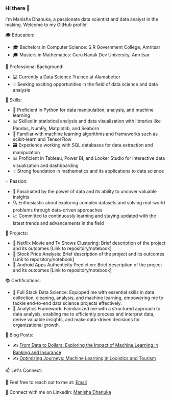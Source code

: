 ### Hi there 👋

<!--
**manisha-dhanuka/manisha-dhanuka** is a ✨ _special_ ✨ repository because its `README.md` (this file) appears on your GitHub profile.

Here are some ideas to get you started:

- 🔭 I’m currently working on ...
- 🌱 I’m currently learning ...
- 👯 I’m looking to collaborate on ...
- 🤔 I’m looking for help with ...
- 💬 Ask me about ...
- 📫 How to reach me: ...
- 😄 Pronouns: ...
- ⚡ Fun fact: ...
-->

I'm Manisha Dhanuka, a passionate data scientist and data analyst in the making. Welcome to my GitHub profile!

🎓 Education:

 * 🎓 Bachelors in Computer Science: S.R Government College, Amritsar
 * 🎓 Masters in Mathematics: Guru Nanak Dev University, Amritsar
 
💼 Professional Background:

* 💻 Currently a Data Science Trainee at Alamabetter
* 💡 Seeking exciting opportunities in the field of data science and data analysis

🔭 Skills:

* 🐍 Proficient in Python for data manipulation, analysis, and machine learning
* 📊 Skilled in statistical analysis and data visualization with libraries like Pandas, NumPy, Matplotlib, and Seaborn
* 🤖 Familiar with machine learning algorithms and frameworks such as scikit-learn and TensorFlow
* 🗃️ Experience working with SQL databases for data extraction and manipulation
* 📊 Proficient in Tableau, Power BI, and Looker Studio for interactive data visualization and dashboarding
* 💡 Strong foundation in mathematics and its applications to data science

💡 Passion:

* 🌟 Fascinated by the power of data and its ability to uncover valuable insights
* 🔍 Enthusiastic about exploring complex datasets and solving real-world problems through data-driven approaches
* 📈 Committed to continuously learning and staying updated with the latest trends and advancements in the field

🚀 Projects:

* 📁 Netflix Movie and Tv Shows Clustering: Brief description of the project and its outcomes [Link to repository/notebook]
* 📁 Stock Price Analysis: Brief description of the project and its outcomes [Link to repository/notebook]
* 📁 Android Apps Authenticity Prediction: Brief description of the project and its outcomes [Link to repository/notebook]

📚 Certifications:

* 📜 Full Stack Data Science: Equipped me with essential skills in data collection, cleaning, analysis, and machine learning, empowering me to tackle end-to-end data science projects effectively.
* 📜 Analytics Framework:  Familiarized me with a structured approach to data analysis, enabling me to efficiently process and interpret data, derive valuable insights, and make data-driven decisions for organizational growth.

📝 Blog Posts:

* ✍️ [From Data to Dollars: Exploring the Impact of Machine Learning in Banking and Insurance](https://medium.com/@manishadhanuka5135/from-data-to-dollars-exploring-the-impact-of-machine-learning-in-banking-and-insurance-fd07640b33de)
* ✍️ [Optimizing Journeys: Machine Learning in Logistics and Tourism](https://medium.com/@manishadhanuka5135/optimizing-journeys-machine-learning-in-logistics-and-tourism-b44333ea4224)

📫 Let's Connect:

📧 Feel free to reach out to me at: [Email](manishadhanuka5135@gmail.com)

💼 Connect with me on LinkedIn: [Manisha Dhanuka](www.linkedin.com/in/manisha-dhanuka)

